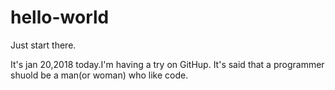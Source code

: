 # hello-world
Just start there.

It's jan 20,2018 today.I'm having a try on GitHup.
It's said that a programmer shuold be a man(or woman) who like code.
